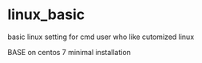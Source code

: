 # linux_basic
basic linux setting for cmd user who like cutomized linux

BASE on centos 7 minimal installation
